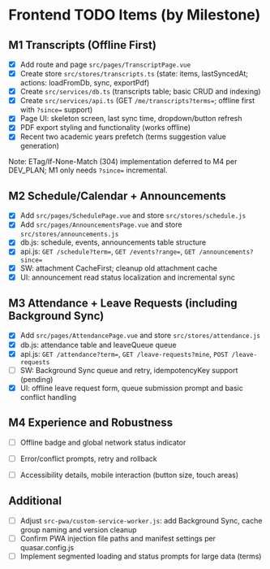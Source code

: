 # Frontend TODO Items (by Milestone)

## M1 Transcripts (Offline First)
- [x] Add route and page `src/pages/TranscriptPage.vue`
- [x] Create store `src/stores/transcripts.ts` (state: items, lastSyncedAt; actions: loadFromDb, sync, exportPdf)
- [x] Create `src/services/db.ts` (transcripts table; basic CRUD and indexing)
- [x] Create `src/services/api.ts` (GET `/me/transcripts?terms=`; offline first with `?since=` support)
- [x] Page UI: skeleton screen, last sync time, dropdown/button refresh
- [x] PDF export styling and functionality (works offline)
 - [x] Recent two academic years prefetch (terms suggestion value generation)

Note: ETag/If-None-Match (304) implementation deferred to M4 per DEV_PLAN; M1 only needs `?since=` incremental.

## M2 Schedule/Calendar + Announcements
- [x] Add `src/pages/SchedulePage.vue` and store `src/stores/schedule.js`
- [x] Add `src/pages/AnnouncementsPage.vue` and store `src/stores/announcements.js`
- [x] db.js: schedule, events, announcements table structure
- [x] api.js: `GET /schedule?term=`, `GET /events?range=`, `GET /announcements?since=`
- [x] SW: attachment CacheFirst; cleanup old attachment cache
- [x] UI: announcement read status localization and incremental sync

## M3 Attendance + Leave Requests (including Background Sync)
- [x] Add `src/pages/AttendancePage.vue` and store `src/stores/attendance.js`
- [x] db.js: attendance table and leaveQueue queue
- [x] api.js: `GET /attendance?term=`, `GET /leave-requests?mine`, `POST /leave-requests`
- [ ] SW: Background Sync queue and retry, idempotencyKey support (pending)
- [x] UI: offline leave request form, queue submission prompt and basic conflict handling

## M4 Experience and Robustness
- [ ] Offline badge and global network status indicator
- [ ] Error/conflict prompts, retry and rollback
- [ ] Accessibility details, mobile interaction (button size, touch areas)
 

## Additional
- [ ] Adjust `src-pwa/custom-service-worker.js`: add Background Sync, cache group naming and version cleanup
- [ ] Confirm PWA injection file paths and manifest settings per quasar.config.js
- [ ] Implement segmented loading and status prompts for large data (terms)